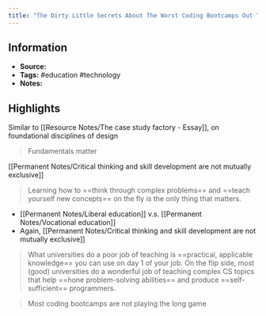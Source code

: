 ```yaml
---
title: "The Dirty Little Secrets About The Worst Coding Bootcamps Out There - Essay"
---
```

## Information
- **Source:** 
- **Tags:** #education #technology 
- **Notes:** 

## Highlights
Similar to [[Resource Notes/The case study factory - Essay]], on foundational disciplines of design
> Fundamentals matter

[[Permanent Notes/Critical thinking and skill development are not mutually exclusive]]
> Learning how to ==think through complex problems== and ==teach yourself new concepts== on the fly is the only thing that matters.

+ [[Permanent Notes/Liberal education]] v.s. [[Permanent Notes/Vocational education]]
+ Again, [[Permanent Notes/Critical thinking and skill development are not mutually exclusive]]

> What universities do a poor job of teaching is ==practical, applicable knowledge== you can use on day 1 of your job. On the flip side, most (good) universities do a wonderful job of teaching complex CS topics that help ==hone problem-solving abilities== and produce ==self-sufficient== programmers.

> Most coding bootcamps are not playing the long game
